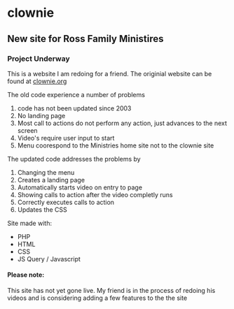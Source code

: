 # clownie
<h2>New site for Ross Family Ministires</h2>
<h3> Project Underway</h3>
<p> This is a website I am redoing for a friend.  The originial website can be found at <a href="clownie.org"> clownie.org</a>
<p> The old code experience a number of problems</p>
<ol> 
<li> code has not been updated since 2003 </li>
<li> No landing page </li>
<li> Most call to actions do not perform any action, just advances to the next screen </li>
<li> Video's require user input to start </li>
<li> Menu coorespond to the Ministries home site not to the clownie site </li>
</ol>

<p>The updated code addresses the problems by</p>
<ol>
<li> Changing the menu </li>
<li> Creates a landing page </li>
<li> Automatically starts video on entry to page </li>
<li> Showing calls to action after the video completly runs </li>
<li> Correctly executes calls to action </li>
<li> Updates the CSS </li>
</ol>

<p> Site made with: </p>
<ul>
<li> PHP </li>
<li> HTML </li>
<li> CSS </li>
<li> JS Query / Javascript </li>
</ul>

<h4> Please note: </h4>
<p> This site has not yet gone live.  My friend is in the process of redoing his videos and is considering adding a few features to the the site </p>


